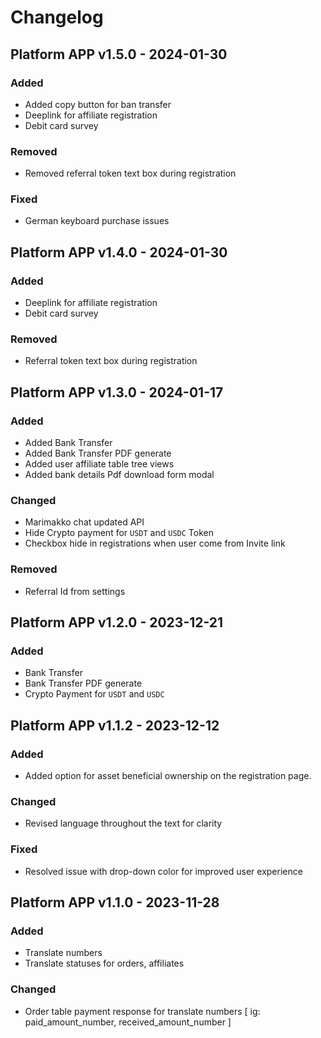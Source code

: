 # Changelog

## Platform APP v1.5.0 - 2024-01-30

### Added

- Added copy button for ban transfer
- Deeplink for affiliate registration
- Debit card survey

### Removed

- Removed referral token text box during registration

### Fixed

- German keyboard purchase issues

## Platform APP v1.4.0 - 2024-01-30

### Added

- Deeplink for affiliate registration
- Debit card survey

### Removed

- Referral token text box during registration

## Platform APP v1.3.0 - 2024-01-17

### Added

- Added Bank Transfer
- Added Bank Transfer PDF generate
- Added user affiliate table tree views
- Added bank details Pdf download form modal

### Changed

- Marimakko chat updated API
- Hide Crypto payment for `USDT` and `USDC` Token
- Checkbox hide in registrations when user come from Invite link

### Removed

- Referral Id from settings

## Platform APP v1.2.0 - 2023-12-21

### Added

- Bank Transfer
- Bank Transfer PDF generate
- Crypto Payment for `USDT` and `USDC`

## Platform APP v1.1.2 - 2023-12-12

### Added

- Added option for asset beneficial ownership on the registration page.

### Changed

- Revised language throughout the text for clarity

### Fixed

- Resolved issue with drop-down color for improved user experience

## Platform APP v1.1.0 - 2023-11-28

### Added

- Translate numbers
- Translate statuses for orders, affiliates

### Changed

- Order table payment response for translate numbers [ ig: paid_amount_number, received_amount_number ]
